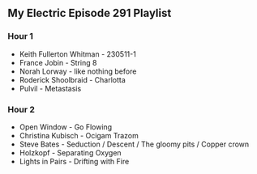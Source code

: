 ## My Electric Episode 291 Playlist

### Hour 1
* Keith Fullerton Whitman - 230511-1
* France Jobin - String 8
* Norah Lorway - like nothing before
* Roderick Shoolbraid - Charlotta
* Pulvil - Metastasis

### Hour 2
* Open Window - Go Flowing
* Christina Kubisch - Ocigam Trazom
* Steve Bates - Seduction / Descent / The gloomy pits / Copper crown
* Holzkopf - Separating Oxygen
* Lights in Pairs - Drifting with Fire

